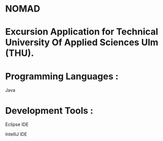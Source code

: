 # NOMAD
# Excursion Application for Technical University Of Applied Sciences Ulm (THU). 

# Programming Languages :

Java

# Development Tools :

Eclipse IDE

IntelliJ IDE
